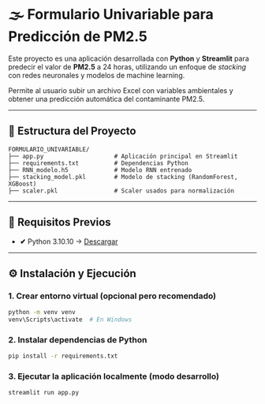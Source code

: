 # 🌫 Formulario Univariable para Predicción de PM2.5

Este proyecto es una aplicación desarrollada con **Python** y **Streamlit**  para predecir el valor de **PM2.5** a 24 horas, utilizando un enfoque de *stacking* con redes neuronales y modelos de machine learning.

Permite al usuario subir un archivo Excel con variables ambientales y obtener una predicción automática del contaminante PM2.5.

---

## 📂 Estructura del Proyecto

```
FORMULARIO_UNIVARIABLE/
├── app.py                    # Aplicación principal en Streamlit
├── requirements.txt          # Dependencias Python
├── RNN_modelo.h5             # Modelo RNN entrenado
├── stacking_model.pkl        # Modelo de stacking (RandomForest, XGBoost)
├── scaler.pkl                # Scaler usados para normalización
```

---

## 🧠 Requisitos Previos

- **✔** Python 3.10.10 → [Descargar](https://www.python.org/downloads/windows/)

---

## ⚙️ Instalación y Ejecución

### 1. Crear entorno virtual (opcional pero recomendado)

```bash
python -m venv venv
venv\Scripts\activate  # En Windows
```

### 2. Instalar dependencias de Python

```bash
pip install -r requirements.txt
```

### 3. Ejecutar la aplicación localmente (modo desarrollo)

```bash
streamlit run app.py
```